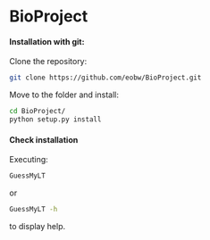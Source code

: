 # BioProject

#### Installation with git:

Clone the repository:

```bash
git clone https://github.com/eobw/BioProject.git
```

Move to the folder and install:

```bash
cd BioProject/
python setup.py install
```

#### Check installation

Executing:
```bash
GuessMyLT
```

or

```bash
GuessMyLT -h
```

to display help.
